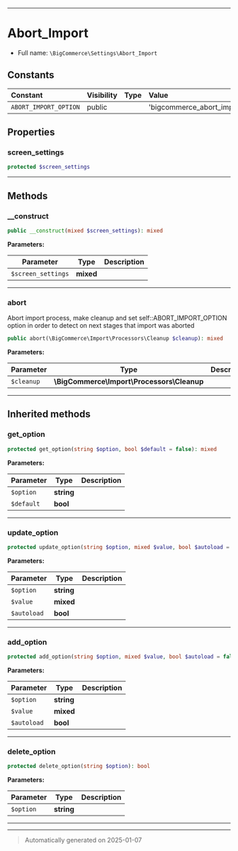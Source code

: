 ***

# Abort_Import





* Full name: `\BigCommerce\Settings\Abort_Import`


## Constants

| Constant | Visibility | Type | Value |
|:---------|:-----------|:-----|:------|
|`ABORT_IMPORT_OPTION`|public| |&#039;bigcommerce_abort_import_option&#039;|

## Properties


### screen_settings



```php
protected $screen_settings
```







***

## Methods


### __construct



```php
public __construct(mixed $screen_settings): mixed
```








**Parameters:**

| Parameter | Type | Description |
|-----------|------|-------------|
| `$screen_settings` | **mixed** |  |





***

### abort

Abort import process, make cleanup and set self::ABORT_IMPORT_OPTION option in order
to detect on next stages that import was aborted

```php
public abort(\BigCommerce\Import\Processors\Cleanup $cleanup): mixed
```








**Parameters:**

| Parameter | Type | Description |
|-----------|------|-------------|
| `$cleanup` | **\BigCommerce\Import\Processors\Cleanup** |  |





***


## Inherited methods


### get_option



```php
protected get_option(string $option, bool $default = false): mixed
```








**Parameters:**

| Parameter | Type | Description |
|-----------|------|-------------|
| `$option` | **string** |  |
| `$default` | **bool** |  |





***

### update_option



```php
protected update_option(string $option, mixed $value, bool $autoload = false): bool
```








**Parameters:**

| Parameter | Type | Description |
|-----------|------|-------------|
| `$option` | **string** |  |
| `$value` | **mixed** |  |
| `$autoload` | **bool** |  |





***

### add_option



```php
protected add_option(string $option, mixed $value, bool $autoload = false): bool
```








**Parameters:**

| Parameter | Type | Description |
|-----------|------|-------------|
| `$option` | **string** |  |
| `$value` | **mixed** |  |
| `$autoload` | **bool** |  |





***

### delete_option



```php
protected delete_option(string $option): bool
```








**Parameters:**

| Parameter | Type | Description |
|-----------|------|-------------|
| `$option` | **string** |  |





***


***
> Automatically generated on 2025-01-07
